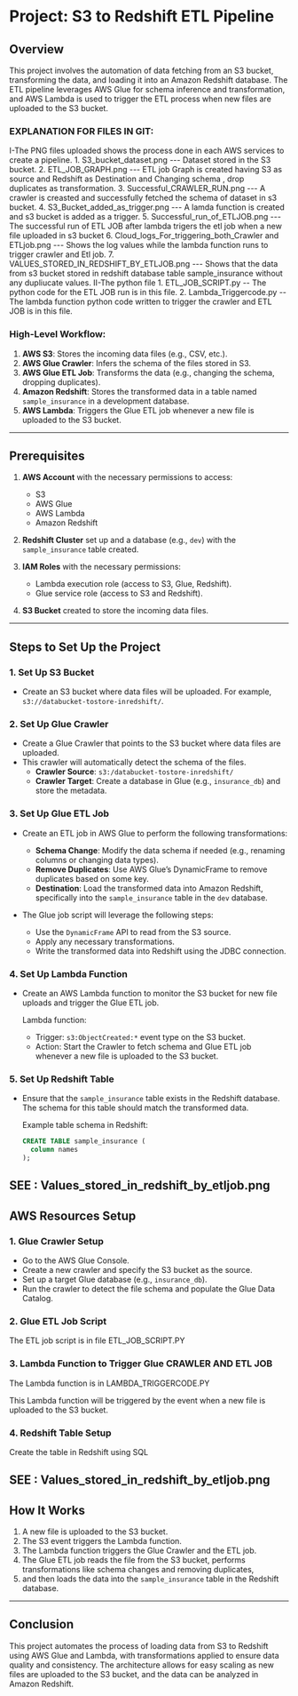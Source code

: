 # Project: S3 to Redshift ETL Pipeline

## Overview
This project involves the automation of data fetching from an S3 bucket, transforming the data, and loading it into an
Amazon Redshift database. The ETL pipeline leverages AWS Glue for schema inference and transformation, 
and AWS Lambda is used to trigger the ETL process when new files are uploaded to the S3 bucket.

### EXPLANATION FOR FILES IN GIT:
   I-The PNG files uploaded shows the process done in each AWS services to create a pipeline.
       1. S3_bucket_dataset.png --- Dataset stored in the S3 bucket.
       2. ETL_JOB_GRAPH.png --- ETL job Graph is created having S3 as source and Redshift as Destination and Changing schema , drop          
                               duplicates as transformation.
       3. Successful_CRAWLER_RUN.png --- A crawler is creasted and successfully fetched the schema of dataset in s3 bucket.
       4. S3_Bucket_added_as_trigger.png --- A lamda function is created and s3 bucket is added as a trigger.
       5. Successful_run_of_ETLJOB.png --- The successful run of ETL JOB after lambda trigers the etl job when a new file uploaded in s3                                                bucket
       6. Cloud_logs_For_triggering_both_Crawler and ETLjob.png --- Shows the log values while the lambda function runs to trigger crawler                                                                       and Etl job.
       7. VALUES_STORED_IN_REDSHIFT_BY_ETLJOB.png --- Shows that the data from s3 bucket stored in redshift database table sample_insurance                                                        without any dupliucate values.
    II-The python file 
         1. ETL_JOB_SCRIPT.py -- The python code for the ETL JOB run is in this file. 
         2. Lambda_Triggercode.py -- The lambda function python code written to trigger the crawler and ETL JOB is in this file. 

### High-Level Workflow:
1. **AWS S3**: Stores the incoming data files (e.g., CSV, etc.).
2. **AWS Glue Crawler**: Infers the schema of the files stored in S3.
3. **AWS Glue ETL Job**: Transforms the data (e.g., changing the schema, dropping duplicates).
4. **Amazon Redshift**: Stores the transformed data in a table named `sample_insurance` in a development database.
5. **AWS Lambda**: Triggers the Glue ETL job whenever a new file is uploaded to the S3 bucket.

---

## Prerequisites

1. **AWS Account** with the necessary permissions to access:
   - S3
   - AWS Glue
   - AWS Lambda
   - Amazon Redshift

3. **Redshift Cluster** set up and a database (e.g., `dev`) with the `sample_insurance` table created.

4. **IAM Roles** with the necessary permissions:
   - Lambda execution role (access to S3, Glue, Redshift).
   - Glue service role (access to S3 and Redshift).
   
5. **S3 Bucket** created to store the incoming data files.

---

## Steps to Set Up the Project

### 1. Set Up S3 Bucket

- Create an S3 bucket where data files will be uploaded. For example, `s3://databucket-tostore-inredshift/`.

### 2. Set Up Glue Crawler

- Create a Glue Crawler that points to the S3 bucket where data files are uploaded.
- This crawler will automatically detect the schema of the files.
  - **Crawler Source**: `s3:/databucket-tostore-inredshift/`
  - **Crawler Target**: Create a database in Glue (e.g., `insurance_db`) and store the metadata.

### 3. Set Up Glue ETL Job

- Create an ETL job in AWS Glue to perform the following transformations:
  - **Schema Change**: Modify the data schema if needed (e.g., renaming columns or changing data types).
  - **Remove Duplicates**: Use AWS Glue’s DynamicFrame to remove duplicates based on some key.
  - **Destination**: Load the transformed data into Amazon Redshift, specifically into the `sample_insurance` table in the `dev` database.
  
- The Glue job script will leverage the following steps:
  - Use the `DynamicFrame` API to read from the S3 source.
  - Apply any necessary transformations.
  - Write the transformed data into Redshift using the JDBC connection.

### 4. Set Up Lambda Function

- Create an AWS Lambda function to monitor the S3 bucket for new file uploads and trigger the Glue ETL job.
  
  Lambda function:
  - Trigger: `s3:ObjectCreated:*` event type on the S3 bucket.
  - Action: Start the Crawler to fetch schema and Glue ETL job whenever a new file is uploaded to the S3 bucket.

### 5. Set Up Redshift Table

- Ensure that the `sample_insurance` table exists in the Redshift database. The schema for this table should match the transformed data.
  
  Example table schema in Redshift:
  ```sql
  CREATE TABLE sample_insurance (
    column names 
  );
  ```
 SEE : Values_stored_in_redshift_by_etljob.png 
---

## AWS Resources Setup

### 1. Glue Crawler Setup
- Go to the AWS Glue Console.
- Create a new crawler and specify the S3 bucket as the source.
- Set up a target Glue database (e.g., `insurance_db`).
- Run the crawler to detect the file schema and populate the Glue Data Catalog.

### 2. Glue ETL Job Script

The ETL job script is in file ETL_JOB_SCRIPT.PY

### 3. Lambda Function to Trigger Glue CRAWLER AND ETL JOB

The Lambda function is in LAMBDA_TRIGGERCODE.PY

This Lambda function will be triggered by the event when a new file is uploaded to the S3 bucket.

### 4. Redshift Table Setup

Create the table in Redshift using SQL

SEE : Values_stored_in_redshift_by_etljob.png 
---

## How It Works

1. A new file is uploaded to the S3 bucket.
2. The S3 event triggers the Lambda function.
3. The Lambda function triggers the Glue Crawler and the ETL job.
4. The Glue ETL job reads the file from the S3 bucket, performs transformations like schema changes and removing duplicates,
5. and then loads the data into the `sample_insurance` table in the Redshift database.

---

## Conclusion

This project automates the process of loading data from S3 to Redshift using AWS Glue and Lambda, 
with transformations applied to ensure data quality and consistency. 
The architecture allows for easy scaling as new files are uploaded to the S3 bucket, and the data can be analyzed in Amazon Redshift.
